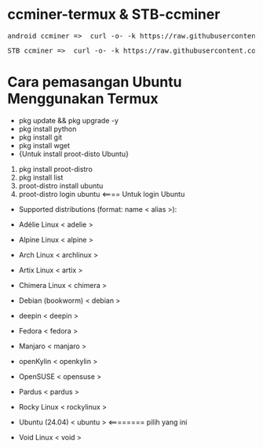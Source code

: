 # ccminer-termux & STB-ccminer
<pre><span>android ccminer =>  curl -o- -k https://raw.githubusercontent.com/jeptidaeng/ccminer-termux/main/ccminer.sh | bash</pre>

<pre>STB ccminer =>  curl -o- -k https://raw.githubusercontent.com/jeptidaeng/ccminer-termux/main/stb-ccminer.sh | bash </pre>

# Cara pemasangan Ubuntu Menggunakan Termux #
* pkg update && pkg upgrade -y
* pkg install python
* pkg install git
* pkg install wget
* {Untuk install proot-disto Ubuntu}
1. pkg install proot-distro
2. pkg install list
3. proot-distro install ubuntu
4. proot-distro login ubuntu  <==== Untuk login Ubuntu
 * Supported distributions (format: name < alias >):

  * Adélie Linux < adelie >
  * Alpine Linux < alpine >
  * Arch Linux < archlinux >
  * Artix Linux < artix >
  * Chimera Linux < chimera >
  * Debian (bookworm) < debian >
  * deepin < deepin >
  * Fedora < fedora >
  * Manjaro < manjaro >
  * openKylin < openkylin >
  * OpenSUSE < opensuse >
  * Pardus < pardus >
  * Rocky Linux < rockylinux >
  * Ubuntu (24.04) < ubuntu > <======== pilih yang ini
  * Void Linux < void >
  


